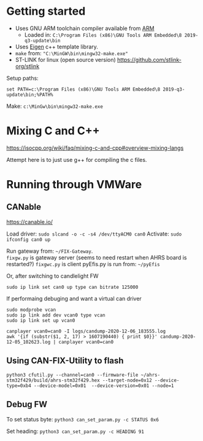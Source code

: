 
# Getting started

* Uses GNU ARM toolchain compiler available from
  [ARM](https://developer.arm.com/tools-and-software/open-source-software/developer-tools/gnu-toolchain/gnu-rm/downloads)
  - Loaded in: `C:\Program Files (x86)\GNU Tools ARM Embedded\8 2019-q3-update\bin`
* Uses [Eigen](http://eigen.tuxfamily.org) c++ template library.
* `make` from: `"C:\MinGW\bin\mingw32-make.exe"`
* ST-LINK for linux (open source version) https://github.com/stlink-org/stlink

Setup paths:
```
set PATH=c:\Program Files (x86)\GNU Tools ARM Embedded\8 2019-q3-update\bin;%PATH%
```

Make: `c:\MinGw\bin\mingw32-make.exe`


# Mixing C and C++

https://isocpp.org/wiki/faq/mixing-c-and-cpp#overview-mixing-langs

Attempt here is to just use g++ for compiling the c files.

# Running through VMWare

## CANable

https://canable.io/

Load driver: `sudo slcand -o -c -s4 /dev/ttyACM0 can0`
Activate: `sudo ifconfig can0 up`

Run gateway from: `~/FIX-Gateway`.  
   `fixgw.py` is gateway server (seems to need restart when AHRS board is restarted?)
   `fixgwc.py` is client
pyEfis.py is run from: `~/pyEfis`

Or, after switching to candlelight FW

`sudo ip link set can0 up type can bitrate 125000`

If performaing debuging and want a virtual can driver

```
sudo modprobe vcan
sudo ip link add dev vcan0 type vcan
sudo ip link set up vcan0
```

```
canplayer vcan0=can0 -I logs/candump-2020-12-06_183555.log
awk '{if (substr($1, 2, 17) > 1607190440) { print $0}}' candump-2020-12-05_102623.log | canplayer vcan0=can0
```

## Using CAN-FIX-Utility to flash

```
python3 cfutil.py --channel=can0 --firmware-file ~/ahrs-stm32f429/build/ahrs-stm32f429.hex --target-node=0x12 --device-type=0xb4 --device-model=0x01  --device-version=0x01 --node=1
```

## Debug FW

To set status byte: `python3 can_set_param.py -c STATUS 0x6`

Set heading: `python3 can_set_param.py -c HEADING 91`